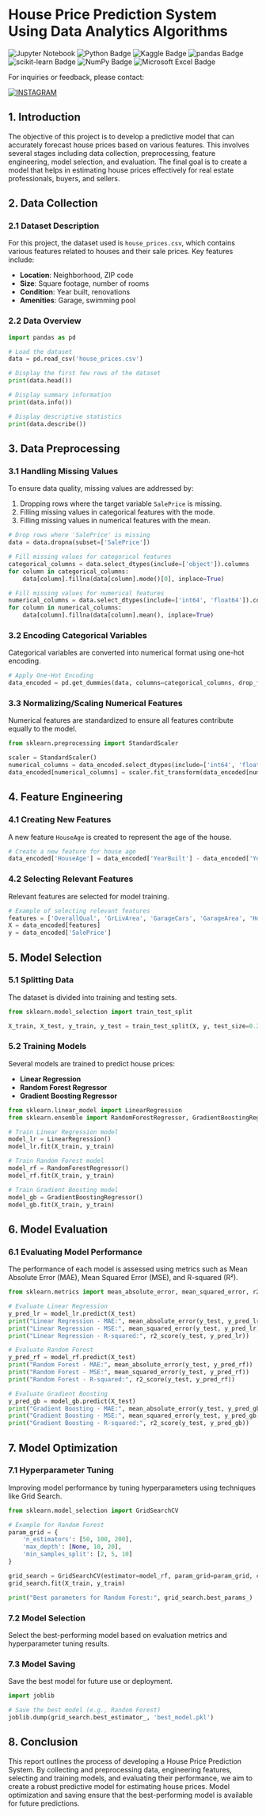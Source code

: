 # **House Price Prediction System Using Data Analytics Algorithms**

![Jupyter Notebook](https://img.shields.io/badge/jupyter-%23FA0F00.svg?style=for-the-badge&logo=jupyter&logoColor=white)
![Python Badge](https://img.shields.io/badge/Python-3776AB?logo=python&logoColor=fff&style=for-the-badge)
![Kaggle Badge](https://img.shields.io/badge/Kaggle-20BEFF?logo=kaggle&logoColor=fff&style=for-the-badge)
![pandas Badge](https://img.shields.io/badge/pandas-150458?logo=pandas&logoColor=fff&style=for-the-badge)
![scikit-learn Badge](https://img.shields.io/badge/scikit--learn-F7931E?logo=scikitlearn&logoColor=fff&style=for-the-badge)
![NumPy Badge](https://img.shields.io/badge/NumPy-013243?logo=numpy&logoColor=fff&style=for-the-badge)
![Microsoft Excel Badge](https://img.shields.io/badge/Microsoft%20Excel-217346?logo=microsoftexcel&logoColor=fff&style=for-the-badge)

For inquiries or feedback, please contact: 

[![INSTAGRAM](https://img.shields.io/badge/Instagram-E4405F?style=for-the-badge&logo=instagram&logoColor=white)](https://www.instagram.com/vedaarangi/)

## **1. Introduction**

The objective of this project is to develop a predictive model that can accurately forecast house prices based on various features. This involves several stages including data collection, preprocessing, feature engineering, model selection, and evaluation. The final goal is to create a model that helps in estimating house prices effectively for real estate professionals, buyers, and sellers.

## **2. Data Collection**

### **2.1 Dataset Description**

For this project, the dataset used is `house_prices.csv`, which contains various features related to houses and their sale prices. Key features include:

- **Location**: Neighborhood, ZIP code
- **Size**: Square footage, number of rooms
- **Condition**: Year built, renovations
- **Amenities**: Garage, swimming pool

### **2.2 Data Overview**

```python
import pandas as pd

# Load the dataset
data = pd.read_csv('house_prices.csv')

# Display the first few rows of the dataset
print(data.head())

# Display summary information
print(data.info())

# Display descriptive statistics
print(data.describe())
```

## **3. Data Preprocessing**

### **3.1 Handling Missing Values**

To ensure data quality, missing values are addressed by:

1. Dropping rows where the target variable `SalePrice` is missing.
2. Filling missing values in categorical features with the mode.
3. Filling missing values in numerical features with the mean.

```python
# Drop rows where 'SalePrice' is missing
data = data.dropna(subset=['SalePrice'])

# Fill missing values for categorical features
categorical_columns = data.select_dtypes(include=['object']).columns
for column in categorical_columns:
    data[column].fillna(data[column].mode()[0], inplace=True)

# Fill missing values for numerical features
numerical_columns = data.select_dtypes(include=['int64', 'float64']).columns
for column in numerical_columns:
    data[column].fillna(data[column].mean(), inplace=True)
```

### **3.2 Encoding Categorical Variables**

Categorical variables are converted into numerical format using one-hot encoding.

```python
# Apply One-Hot Encoding
data_encoded = pd.get_dummies(data, columns=categorical_columns, drop_first=True)
```

### **3.3 Normalizing/Scaling Numerical Features**

Numerical features are standardized to ensure all features contribute equally to the model.

```python
from sklearn.preprocessing import StandardScaler

scaler = StandardScaler()
numerical_columns = data_encoded.select_dtypes(include=['int64', 'float64']).columns
data_encoded[numerical_columns] = scaler.fit_transform(data_encoded[numerical_columns])
```

## **4. Feature Engineering**

### **4.1 Creating New Features**

A new feature `HouseAge` is created to represent the age of the house.

```python
# Create a new feature for house age
data_encoded['HouseAge'] = data_encoded['YearBuilt'] - data_encoded['YearRemodAdd']
```

### **4.2 Selecting Relevant Features**

Relevant features are selected for model training.

```python
# Example of selecting relevant features
features = ['OverallQual', 'GrLivArea', 'GarageCars', 'GarageArea', 'HouseAge']
X = data_encoded[features]
y = data_encoded['SalePrice']
```

## **5. Model Selection**

### **5.1 Splitting Data**

The dataset is divided into training and testing sets.

```python
from sklearn.model_selection import train_test_split

X_train, X_test, y_train, y_test = train_test_split(X, y, test_size=0.2, random_state=42)
```

### **5.2 Training Models**

Several models are trained to predict house prices:

- **Linear Regression**
- **Random Forest Regressor**
- **Gradient Boosting Regressor**

```python
from sklearn.linear_model import LinearRegression
from sklearn.ensemble import RandomForestRegressor, GradientBoostingRegressor

# Train Linear Regression model
model_lr = LinearRegression()
model_lr.fit(X_train, y_train)

# Train Random Forest model
model_rf = RandomForestRegressor()
model_rf.fit(X_train, y_train)

# Train Gradient Boosting model
model_gb = GradientBoostingRegressor()
model_gb.fit(X_train, y_train)
```

## **6. Model Evaluation**

### **6.1 Evaluating Model Performance**

The performance of each model is assessed using metrics such as Mean Absolute Error (MAE), Mean Squared Error (MSE), and R-squared (R²).

```python
from sklearn.metrics import mean_absolute_error, mean_squared_error, r2_score

# Evaluate Linear Regression
y_pred_lr = model_lr.predict(X_test)
print("Linear Regression - MAE:", mean_absolute_error(y_test, y_pred_lr))
print("Linear Regression - MSE:", mean_squared_error(y_test, y_pred_lr))
print("Linear Regression - R-squared:", r2_score(y_test, y_pred_lr))

# Evaluate Random Forest
y_pred_rf = model_rf.predict(X_test)
print("Random Forest - MAE:", mean_absolute_error(y_test, y_pred_rf))
print("Random Forest - MSE:", mean_squared_error(y_test, y_pred_rf))
print("Random Forest - R-squared:", r2_score(y_test, y_pred_rf))

# Evaluate Gradient Boosting
y_pred_gb = model_gb.predict(X_test)
print("Gradient Boosting - MAE:", mean_absolute_error(y_test, y_pred_gb))
print("Gradient Boosting - MSE:", mean_squared_error(y_test, y_pred_gb))
print("Gradient Boosting - R-squared:", r2_score(y_test, y_pred_gb))
```

## **7. Model Optimization**

### **7.1 Hyperparameter Tuning**

Improving model performance by tuning hyperparameters using techniques like Grid Search.

```python
from sklearn.model_selection import GridSearchCV

# Example for Random Forest
param_grid = {
    'n_estimators': [50, 100, 200],
    'max_depth': [None, 10, 20],
    'min_samples_split': [2, 5, 10]
}

grid_search = GridSearchCV(estimator=model_rf, param_grid=param_grid, cv=5)
grid_search.fit(X_train, y_train)

print("Best parameters for Random Forest:", grid_search.best_params_)
```

### **7.2 Model Selection**

Select the best-performing model based on evaluation metrics and hyperparameter tuning results.

### **7.3 Model Saving**

Save the best model for future use or deployment.

```python
import joblib

# Save the best model (e.g., Random Forest)
joblib.dump(grid_search.best_estimator_, 'best_model.pkl')
```

## **8. Conclusion**

This report outlines the process of developing a House Price Prediction System. By collecting and preprocessing data, engineering features, selecting and training models, and evaluating their performance, we aim to create a robust predictive model for estimating house prices. Model optimization and saving ensure that the best-performing model is available for future predictions.

